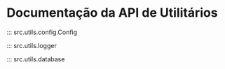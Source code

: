 # Documentação da API de Utilitários

::: src.utils.config.Config

::: src.utils.logger

::: src.utils.database 